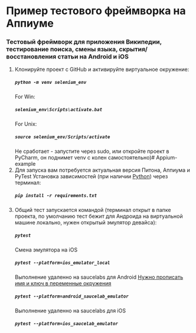 # Пример тестового фреймворка на Аппиуме
### Тестовый фреймворк для приложения Википедии, тестирование поиска, смены языка, скрытия/восстановления статьи на Android и iOS
1.  Клонируйте проект с GitHub и активируйте виртуальное окружение:
    ##### `python -m venv selenium_env`
    For Win:
    ##### `selenium_env\Scripts\activate.bat`
    For Unix:
    ##### `source selenium_env/Scripts/activate`
    Не сработает - запустите через sudo, или откройте проект в PyCharm, он поднимет venv с колен самостоятельно)# Appium-example
2.  Для запуска вам потребуется актуальная версия Питона, Аппиума и PyTest
    Установка зависимостей (при наличии [Python](https://www.python.org/)) через терминал:
    ##### `pip install -r requirements.txt`
3.  Общий тест запускается командой (терминал открыт в папке проекта, по умолчанию тест бежит для Андроида на виртуальной машине локально, нужен открытый эмулятор девайса):
    ##### `pytest`
    Смена эмулятора на iOS
    ##### `pytest --platform=ios_emulator_local`
    Выполнение удаленно на saucelabs для Android [Нужно прописать имя и ключ в переменные окружения](https://wiki.saucelabs.com/display/DOCS/Best+Practice%3A+Use+Environment+Variables+for+Authentication+Credentials)
    ##### `pytest --platform=android_saucelab_emulator`
    Выполнение удаленно на saucelabs для iOS
    ##### `pytest --platform=ios_saucelab_emulator`